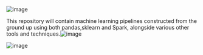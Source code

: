 
![image](https://github.com/bairidilipkumar/MachineLearning_piplines/assets/62551130/6f9f25cf-1905-455d-bca8-e470b78880aa)




This repository will contain machine learning pipelines constructed from the ground up using both pandas,sklearn and Spark, alongside various other tools and techniques.![image](https://github.com/bairidilipkumar/MachineLearning_piplines/assets/62551130/690ae4d8-7632-4565-9c58-7678ea98ffca)










![image](https://github.com/bairidilipkumar/MachineLearning_piplines/assets/62551130/a69b2ebd-2199-4859-8fd5-529682f2f2e2)


